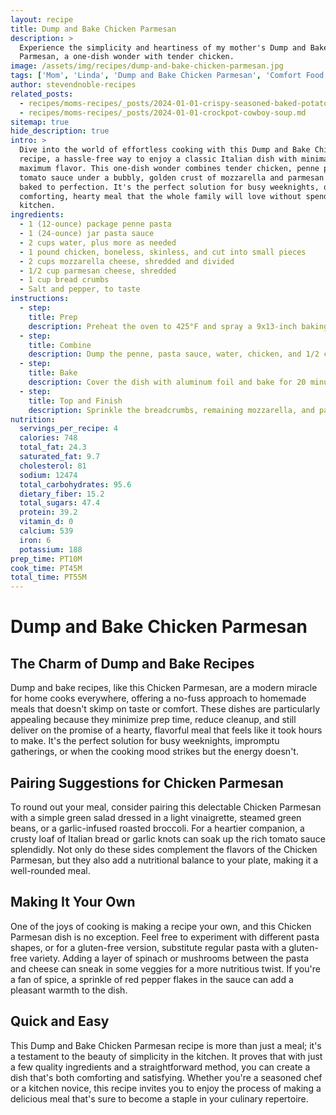 ```yaml
---
layout: recipe
title: Dump and Bake Chicken Parmesan
description: >
  Experience the simplicity and heartiness of my mother's Dump and Bake Chicken
  Parmesan, a one-dish wonder with tender chicken.
image: /assets/img/recipes/dump-and-bake-chicken-parmesan.jpg
tags: ['Mom', 'Linda', 'Dump and Bake Chicken Parmesan', 'Comfort Food']
author: stevendnoble-recipes
related_posts:
  - recipes/moms-recipes/_posts/2024-01-01-crispy-seasoned-baked-potato-rounds.md
  - recipes/moms-recipes/_posts/2024-01-01-crockpot-cowboy-soup.md
sitemap: true
hide_description: true
intro: >
  Dive into the world of effortless cooking with this Dump and Bake Chicken Parmesan
  recipe, a hassle-free way to enjoy a classic Italian dish with minimal prep and
  maximum flavor. This one-dish wonder combines tender chicken, penne pasta, and a rich
  tomato sauce under a bubbly, golden crust of mozzarella and parmesan cheeses, all
  baked to perfection. It's the perfect solution for busy weeknights, offering a
  comforting, hearty meal that the whole family will love without spending hours in the
  kitchen.
ingredients:
  - 1 (12-ounce) package penne pasta
  - 1 (24-ounce) jar pasta sauce
  - 2 cups water, plus more as needed
  - 1 pound chicken, boneless, skinless, and cut into small pieces
  - 2 cups mozzarella cheese, shredded and divided
  - 1/2 cup parmesan cheese, shredded
  - 1 cup bread crumbs
  - Salt and pepper, to taste
instructions:
  - step:
    title: Prep
    description: Preheat the oven to 425°F and spray a 9x13-inch baking dish with cooking spray.
  - step:
    title: Combine
    description: Dump the penne, pasta sauce, water, chicken, and 1/2 cup mozzarella cheese into the prepared baking dish. Season with salt and pepper, then stir to ensure the ingredients are well mixed and covered in liquid. Add more water if necessary to cover the pasta and chicken.
  - step:
    title: Bake
    description: Cover the dish with aluminum foil and bake for 20 minutes. Then, uncover and continue baking until the chicken reaches an internal temperature of 165°F, about 10 minutes more.
  - step:
    title: Top and Finish
    description: Sprinkle the breadcrumbs, remaining mozzarella, and parmesan cheese over the bake. Return to the oven until the cheese melts and the breadcrumbs turn golden brown, about 10 minutes. For a crispier top, broil for an additional 5 minutes or until the desired color is achieved.
nutrition:
  servings_per_recipe: 4
  calories: 748
  total_fat: 24.3
  saturated_fat: 9.7
  cholesterol: 81
  sodium: 12474
  total_carbohydrates: 95.6
  dietary_fiber: 15.2
  total_sugars: 47.4
  protein: 39.2
  vitamin_d: 0
  calcium: 539
  iron: 6
  potassium: 188
prep_time: PT10M
cook_time: PT45M
total_time: PT55M
---
```


# Dump and Bake Chicken Parmesan

## The Charm of Dump and Bake Recipes

Dump and bake recipes, like this Chicken Parmesan, are a modern miracle for home cooks everywhere, offering a no-fuss approach to homemade meals that doesn't skimp on taste or comfort. These dishes are particularly appealing because they minimize prep time, reduce cleanup, and still deliver on the promise of a hearty, flavorful meal that feels like it took hours to make. It's the perfect solution for busy weeknights, impromptu gatherings, or when the cooking mood strikes but the energy doesn't.

## Pairing Suggestions for Chicken Parmesan

To round out your meal, consider pairing this delectable Chicken Parmesan with a simple green salad dressed in a light vinaigrette, steamed green beans, or a garlic-infused roasted broccoli. For a heartier companion, a crusty loaf of Italian bread or garlic knots can soak up the rich tomato sauce splendidly. Not only do these sides complement the flavors of the Chicken Parmesan, but they also add a nutritional balance to your plate, making it a well-rounded meal.

## Making It Your Own

One of the joys of cooking is making a recipe your own, and this Chicken Parmesan dish is no exception. Feel free to experiment with different pasta shapes, or for a gluten-free version, substitute regular pasta with a gluten-free variety. Adding a layer of spinach or mushrooms between the pasta and cheese can sneak in some veggies for a more nutritious twist. If you're a fan of spice, a sprinkle of red pepper flakes in the sauce can add a pleasant warmth to the dish.

## Quick and Easy

This Dump and Bake Chicken Parmesan recipe is more than just a meal; it's a testament to the beauty of simplicity in the kitchen. It proves that with just a few quality ingredients and a straightforward method, you can create a dish that's both comforting and satisfying. Whether you're a seasoned chef or a kitchen novice, this recipe invites you to enjoy the process of making a delicious meal that's sure to become a staple in your culinary repertoire.
